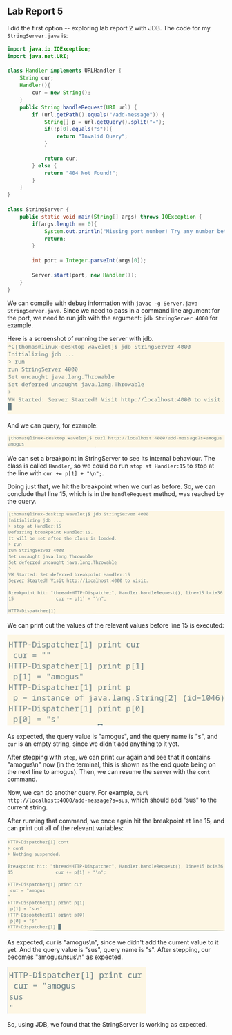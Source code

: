 
## Lab Report 5

I did the first option -- exploring lab report 2 with JDB. The code for my `StringServer.java` is:
```java
import java.io.IOException;
import java.net.URI;

class Handler implements URLHandler {
    String cur;
    Handler(){
        cur = new String();
    }
    public String handleRequest(URI url) {
        if (url.getPath().equals("/add-message")) {
            String[] p = url.getQuery().split("=");  
            if(!p[0].equals("s")){
                return "Invalid Query";
            }
            
            return cur;
        } else {
            return "404 Not Found!";
        }
    }
}

class StringServer {
    public static void main(String[] args) throws IOException {
        if(args.length == 0){
            System.out.println("Missing port number! Try any number between 1024 to 49151");
            return;
        }

        int port = Integer.parseInt(args[0]);

        Server.start(port, new Handler());
    }
}

```
We can compile with debug information with `javac -g Server.java StringServer.java`. Since we need to pass in a command line argument for the port, we need to run jdb with the argument: `jdb StringServer 4000` for example. 

Here is a screenshot of running the server with jdb. 
![jdb](jdb.png)

And we can query, for example: 

![amogus](amogus.png)

We can set a breakpoint in StringServer to see its internal behaviour. The class is called `Handler`, so we could do run `stop at Handler:15` to stop at the line with `cur += p[1] + "\n";`. 

Doing just that, we hit the breakpoint when we curl as before. So, we can conclude that line 15, which is in the `handleRequest` method, was reached by the query. 

![hit](hit.png) 

We can print out the values of the relevant values before line 15 is executed:

![val](val.png) 

As expected, the query value is "amogus", and the query name is "s", and `cur` is an empty string, since we didn't add anything to it yet. 

After stepping with `step`, we can print `cur` again and see that it contains "amogus\n" now (in the terminal, this is shown as the end quote being on the next line to amogus). Then, we can resume the server with the `cont` command. 

Now, we can do another query. For example, `curl http://localhost:4000/add-message?s=sus`, which should add "sus" to the current string. 

After running that command, we once again hit the breakpoint at line 15, and can print out all of the relevant variables:

![2](2.png) 

As expected, cur is "amogus\n", since we didn't add the current value to it yet. And the query value is "sus", query name is "s". After stepping, cur becomes "amogus\nsus\n" as expected.

![amogussus](amogussus.png) 

So, using JDB, we found that the StringServer is working as expected. 
